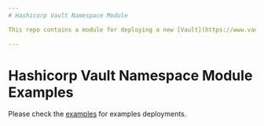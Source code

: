 ```yaml
---
# Hashicorp Vault Namespace Module

This repo contains a module for deploying a new [Vault](https://www.vault.io/) namespace on an existing Vault cluster using [Terraform](https://www.terraform.io/).

---
```

# Hashicorp Vault Namespace Module Examples

Please check the [examples](https://www.github.com/stoffee/terraform-hashicorp-vault-namespace/examples) for examples deployments.